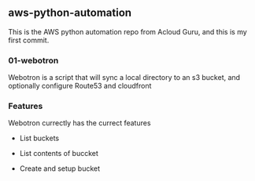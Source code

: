 ## aws-python-automation
This is the AWS python automation repo from Acloud Guru, and this is my first commit.


### 01-webotron

Webotron is a script that will sync a local directory to an s3 bucket, and optionally configure Route53 and cloudfront



### Features

Webotron currectly has the currect features

- List buckets
- List contents of buccket

- Create and setup bucket
